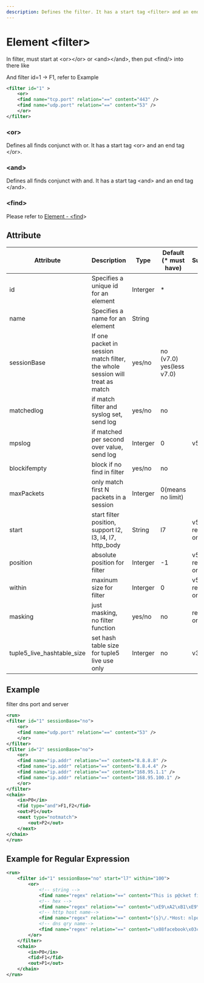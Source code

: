 ```yaml
---
description: Defines the filter. It has a start tag <filter> and an end tag </filter>.
---
```


# Element \<filter>

In filter, must start at \<or>\</or> or \<and>\</and>, then put \<find/> into there like

And filter id=1 -> F1, refer to Example

```xml
<filter id="1" >
    <or>
	<find name="tcp.port" relation="==" content="443" />
	<find name="udp.port" relation="==" content="53" />
    </or>
</filter>
```

### \<or>

Defines all finds conjunct with or. It has a start tag \<or> and an end tag \</or>.

### \<and>

Defines all finds conjunct with and. It has a start tag \<and> and an end tag \</and>.

### \<find>

Please refer to [Element - \<find](find.md)>

## Attribute

<table><thead><tr><th width="188">Attribute</th><th width="387">Description</th><th width="150">Type</th><th width="154">Default (* must have)</th><th>Support</th></tr></thead><tbody><tr><td>id</td><td>Specifies a unique id for an element</td><td>Interger</td><td>*</td><td></td></tr><tr><td>name</td><td>Specifies a name for an element</td><td>String</td><td></td><td></td></tr><tr><td>sessionBase</td><td>If one packet in session match filter, the whole session will treat as match</td><td>yes/no</td><td>no (v7.0)<br>yes(less v7.0)</td><td></td></tr><tr><td>matchedlog</td><td>if match filter and syslog set, send log</td><td>yes/no</td><td>no</td><td></td></tr><tr><td>mpslog</td><td>if matched per second over value, send log</td><td>Interger</td><td>0</td><td>v5.3</td></tr><tr><td>blockifempty</td><td>block if no find in filter</td><td>yes/no</td><td>no</td><td></td></tr><tr><td>maxPackets</td><td>only match first N packets in a session</td><td>Interger</td><td>0(means no limit)</td><td></td></tr><tr><td>start</td><td>start filter position, support l2, l3, l4, l7, http_body</td><td>String</td><td>l7</td><td>v5.3, regex only</td></tr><tr><td>position</td><td>absolute position for filter</td><td>Interger</td><td>-1</td><td>v5.3, regex only</td></tr><tr><td>within</td><td>maxinum size for filter</td><td>Interger</td><td>0</td><td>v5.3, regex only</td></tr><tr><td>masking</td><td>just masking, no filter function</td><td>yes/no</td><td>no</td><td>regex only</td></tr><tr><td>tuple5_live_hashtable_size</td><td>set hash table size for tuple5 live use only</td><td>Interger</td><td>no</td><td>v3.3</td></tr></tbody></table>

## Example

filter dns port and server

```xml
<run>
<filter id="1" sessionBase="no">
    <or>
	<find name="udp.port" relation="==" content="53" />
    </or>
</filter>
<filter id="2" sessionBase="no">
    <or>
	<find name="ip.addr" relation="==" content="8.8.8.8" />
	<find name="ip.addr" relation="==" content="8.8.4.4" />
	<find name="ip.addr" relation="==" content="168.95.1.1" />
	<find name="ip.addr" relation="==" content="168.95.100.1" />
    </or>
</filter>
<chain>
    <in>P0</in>
    <fid type="and">F1,F2</fid>
    <out>P1</out>
    <next type="notmatch">
        <out>P2</out>
    </next>
</chain>
</run>
```

## Example for Regular Expression

```xml
<run>
    <filter id="1" sessionBase="no" start="l7" within="100">
        <or>
            <!-- string -->
            <find name="regex" relation="==" content="This is p@cket filtering test"/>
            <!-- hex -->
            <find name="regex" relation="==" content="\xE9\xA2\xB1\xE9\xA2\xA8"/>
            <!-- http host name-->
            <find name="regex" relation="==" content="{s}\/.*Host: nlpqflkbvkdde\.eu"/>
            <!-- dns qry name-->
            <find name="regex" relation="==" content="\x08facebook\x03com"/>
        </or>
    </filter>
    <chain>
        <in>P0</in>
        <fid>F1</fid>
        <out>P1</out>
    </chain>
</run>
```
